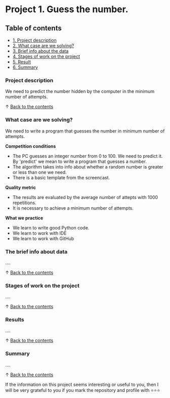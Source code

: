# Project 1. Guess the number.

## Table of contents
* [1. Project description](https://github.com/AlekseyCom/sf_data_science/tree/main/project_1.README.md#Project-description)
* [2. What case are we solving?](https://github.com/AlekseyCom/sf_data_science/tree/main/project_1.README.md#What-case-are-we-solving)
* [3. Brief info about the data](https://github.com/AlekseyCom/sf_data_science/tree/main/project_1.README.md#Brief-info-about-the-data)
* [4. Stages of work on the project](https://github.com/AlekseyCom/sf_data_science/tree/main/project_1.README.md#Stages-of-work-on-the-project)
* [5. Result](https://github.com/AlekseyCom/sf_data_science/tree/main/project_1.README.md#Result)
* [6. Summary](https://github.com/AlekseyCom/sf_data_science/tree/main/project_1.README.md#Summary)

### Project description
We need to predict the number hidden by the computer in the minimum number of attempts.

↑ [Back to the contents](https://github.com/AlekseyCom/sf_data_science/tree/main/project_1.README.md#Table-of-contents)


### What case are we solving?
We need to write a program that guesses the number in minimum number of attempts.

**Competition conditions**
- The PC guesses an integer number from 0 to 100. We need to predict it. By 'predict' we mean to write a program that guesses a number.
- The algorithm takes into info about whether a random number is greater or less than one we need.
- There is a basic template from the screencast.

**Quality metric**
- The results are evaluated by the average number of attepts with 1000 repetitions.
-  It is necessary to achieve a minimum number of attempts.

**What we practice**
- We learn to write good Python code.
- We learn to work with IDE
- We learn to work with GitHub

### The brief info about data
....

↑ [Back to the contents](https://github.com/AlekseyCom/sf_data_science/tree/main/project_1.README.md#Table-of-contents)


### Stages of work on the project
....

↑ [Back to the contents](https://github.com/AlekseyCom/sf_data_science/tree/main/project_1.README.md#Table-of-contents)


### Results
....

↑ [Back to the contents](https://github.com/AlekseyCom/sf_data_science/tree/main/project_1.README.md#Table-of-contents)


### Summary
....

↑ [Back to the contents](https://github.com/AlekseyCom/sf_data_science/tree/main/project_1.README.md#Table-of-contents)



If the information on this project seems interesting or useful to you, then I will be very grateful to you if you mark the repository and profile with  ⭐️⭐️⭐️